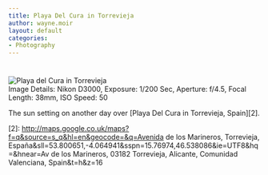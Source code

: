 ```yaml
---
title: Playa Del Cura in Torrevieja
author: wayne.moir
layout: default
categories:
- Photography
---
```

# 

![Playa del Cura in Torrevieja][1]  
Image Details: Nikon D3000, Exposure: 1/200 Sec, Aperture: f/4.5, Focal Length: 38mm, ISO Speed: 50

 [1]: http://www.waynemoir.com/wp-content/uploads/2011/01/Playa-del-Cura-in-Torrevieja.jpg "Playa del Cura in Torrevieja"

The sun setting on another day over [Playa Del Cura in Torrevieja, Spain][2].

 [2]: http://maps.google.co.uk/maps?f=q&source=s_q&hl=en&geocode=&q=Avenida de los Marineros, Torrevieja, España&sll=53.800651,-4.064941&sspn=15.76974,46.538086&ie=UTF8&hq=&hnear=Av de los Marineros, 03182 Torrevieja, Alicante, Comunidad Valenciana, Spain&t=h&z=16